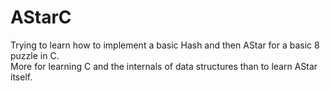 # AStarC

Trying to learn how to implement a basic Hash and then AStar for a basic 8 puzzle in C.  
More for learning C and the internals of data structures than to learn AStar itself.
